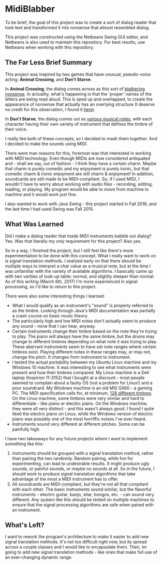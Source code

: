 # MidiBlabber

To be brief, the goal of this project was to create a sort of dialog reader that took text and transformed it into nonsense that almost resembled dialog.

This project was constructed using the Netbeans Swing GUI editor, and Netbeans is also used to maintain this repository. For best results, use Netbeans when working with this repository.

The Far Less Brief Summary
--------------------------
This project was inspired by two games that have unusual, pseudo-voice acting: **Animal Crossing**, and **Don't Starve**. 

In **Animal Crossing**, the dialog comes across as this sort of [blathering nonsense](https://www.youtube.com/watch?v=jqqTVf5j6Nc). In actuality, what's happening is that the 'proper' names of the letters are being read aloud. This is sped up and overlapped, to create the appearance of nonsense that actually has an overlying structure (I deserve no credit for this observation, I found it [here](https://www.reddit.com/r/gamedev/comments/3oeege/best_way_to_make_animal_crossingundertale_blarble/)).

In **Don't Starve**, the dialog comes out as [various musical notes](https://www.youtube.com/watch?v=S98-hxcVR30), with each character having their own variety of instrument that defines the timbre of their voice.

I really like both of these concepts, so I decided to mash them together. And I decided to make the sounds using MIDI. 

There were man reasons for this, foremost was that interested in working with MIDI technology. Even though MIDIs are now considered antiquated and - shall we say, out of fashion - I think they have a certain charm. Maybe that charm is purely comedic and my enjoyment is purely ironic, but that comedic charm & ironic enjoyment are still charm & enjoyment! In addition, soundcards are still made to be MIDI-compliant. So, if I used MIDI, I wouldn't have to worry about working with audio files - recording, editing, loading, or playing. My program would be able to move from machine to machine and it would work just fine. 

I also wanted to work with Java Swing - this project started in Fall 2016, and the last time I had used Swing was Fall 2015.

What Was Learned
----------------
Did I make a dialog reader that made MIDI instruments babble out dialog? Yes. Was that literally my only requirement for this project? Also yes.

So in a way, I finished the project, but I still feel like there's more experimentation to be done with this concept. What I really want to work on is signal translation methods. I realized early on that there should be multiple ways to interpret a char value as a musical note, but at the time I was unfamiliar with the variety of available algorithms. I basically came up with two varities of look-up table: normal, and slightly steeper than normal. As of this writing (March 6th, 2017) I'm more experienced in signal processing, so I'd like to return to this project.

There were also some interesting things I learned:
  * What I would qualify as an instrument's "sound" is properly referred to as the timbre. Looking through Java's MIDI documentation was partially a crash course on basic music theory.
  * The particularly high and low MIDI notes don't actually seem to produce any sound - none that I can hear, anyway. 
  * Certain instruments change their timbre based on the note they're trying to play. The piano will always have the same timbre, but the drums may change to different timbres depending on what note it was trying to play. These aberrant instruments seem to have set note ranges where certain timbres exist. Playing different notes in these ranges may, or may not, change the pitch. It changes from instrument to instrument.
  * I tested the actual portability between my Ubuntu Linux machine and my Windows 10 machine. It was interesting to see what instruments were present and how their timbres compared. My Linux machine is a Dell laptop (Inspirion 11-3152) that I bought at a discount - most people seemed to complain about a faulty OS (not a problem for Linux!) and a poor soundcard. My Windows machine is an old MSI GX60 - a gaming PC. The MIDI specification calls for, at minimum, [128 different timbres](http://soundprogramming.net/file-formats/general-midi-instrument-list/). On the Linux machine, some timbres were very similar and hard to differentiate - like piano or electirc piano. On the Windows machine, they were all very distinct - and this wasn't always good. I found I quite liked the electric piano on Linux, while the Windows version of electric piano was possibly one of the most horriffic noises I've ever heard.
  * Instruments sound very different at different pitches. Some can be painfully high.

I have two takeaways for any future projects where I want to implement something like this:
  1. Instruments should be grouped with a signal translation method, rather than pairing the two randomly. Random pairing, while fun for experimenting, can lead to undesirable results. It might produce ugly sounds, or painful sounds, or maybe no sounds at all. So in the future, I should work to produce signal translation algorithms that take advantage of the most a MIDI instrument has to offer.
  2. All soundcards are MIDI-compliant, but they're not all that compliant with each other. The basic instruments sound similar, but the flavorful instruments - electric guitar, banjo, sitar, bongos, etc. - can sound very different. Any system like this should be tested on multiple machines to ensure that the signal processing algorithms are safe when paired with an instrument.

What's Left?
------------
I want to rework the program's architecture to make it easier to add new signal translation methods. It's not too difficult right now, but its spread across a couple classes and I would like to encapsulate them. Then, Im going to add new signal translation methods - like ones that make full use of an ever-changing dynamic range.
